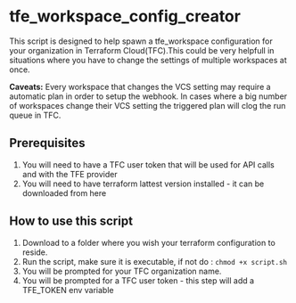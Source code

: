 # tfe_workspace_config_creator

This script is designed to help spawn a tfe_workspace configuration for your organization in Terraform Cloud(TFC).This could be very helpfull in situations where you have to change the settings of multiple workspaces at once.

**Caveats:**
Every workspace that changes the VCS setting may require a automatic plan in order to setup the webhook. In cases where a big number of workspaces change their 
VCS setting the triggered plan will clog the run queue in TFC.

## Prerequisites

1. You will need to have a TFC user token that will be used for API calls and with the TFE provider
2. You will need to have terraform lattest version installed - it can be downloaded from here

## How to use this script

1. Download to a folder where you wish your terraform configuration to reside.
2. Run the script, make sure it is executable, if not do : `chmod +x script.sh`
3. You will be prompted for your TFC organization name.
4. You will be prompted for a TFC user token - this step will add a TFE_TOKEN env variable 
